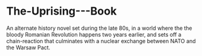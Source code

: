 # The-Uprising---Book
An alternate history novel set during the late 80s, in a world where the the bloody Romanian Revolution happens two years earlier, and sets off a chain-reaction that culminates with a nuclear exchange between NATO and the Warsaw Pact.
